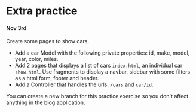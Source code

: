 # Extra practice

#### Nov 3rd

Create some pages to show cars.

- Add a car Model with the following private properties: id, make, model, year, color, miles.
- Add 2 pages that displays a list of cars `index.html`, an individual car `show.html`. Use fragments to display a navbar, sidebar with some filters as a html form, footer and header.
- Add a Controller that handles the urls: `/cars` and `car/id`.

You can create a new branch for this practice exercise so you don't affect anything in the blog application.